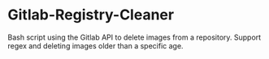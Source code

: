 # Gitlab-Registry-Cleaner
Bash script using the Gitlab API to delete images from a repository.  Support regex and deleting images older than a specific age.  
